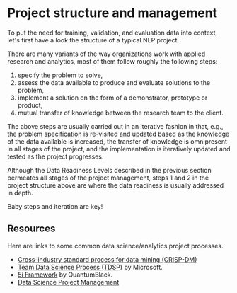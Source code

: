 # Project structure and management

To put the need for training, validation, and evaluation data into context, let's first have a look the structure of a
typical NLP project.

There are many variants of the way organizations work with applied research and analytics, most of them follow roughly
the following steps:

1. specify the problem to solve, 
1. assess the data available to produce and evaluate solutions to the problem,
1. implement a solution on the form of a demonstrator, prototype or product,
1. mutual transfer of knowledge between the research team to the client.

The above steps are usually carried out in an iterative fashion in that, e.g., the problem specification is re-visited 
and updated based as the knowledge of the data available is increased, the transfer of knowledge is omnipresent in all
stages of the project, and the implementation is iteratively updated and tested as the project progresses.

Although the Data Readiness Levels described in the previous section permeates all stages of the project management, steps
1 and 2 in the project structure above are where the data readiness is usually addressed in depth. 

Baby steps and iteration are key! 


## Resources

Here are links to some common data science/analytics project processes.

* [Cross-industry standard process for data mining (CRISP-DM)](https://en.wikipedia.org/wiki/Cross-industry_standard_process_for_data_mining)
* [Team Data Science Process (TDSP)](https://docs.microsoft.com/en-us/azure/machine-learning/team-data-science-process/lifecycle) by Microsoft.
* [5i Framework](https://medium.com/quantumblack/the-protocol-series-articulating-the-lifecycle-of-an-analytics-use-case-with-the-5i-framework-9959b0306eee) by QuantumBlack.
* [Data Science Project Management](http://www.datascience-pm.com/)
